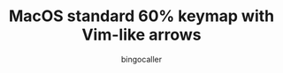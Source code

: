 ---
OS: ['MacOS']
author: bingocaller
firmware: QMK
hasHomeRowMods: False
hasLetterOnThumb: False
keymapImage: https://i.imgur.com/lFP2O41.png
keyCount: 67
keyboard: DZ60
baseLayouts: ["QWERTY"]
languages: ['English']
layerCount: 6
title: "MacOS standard 60% keymap with Vim-like arrows"
isSplit: False
stagger: row
summary: 
keymapUrl: https://github.com/bingocaller/qmk_firmware/tree/master/keyboards/dz60/keymaps/bingocaller
writeup: https://github.com/bingocaller/qmk_firmware/tree/master/keyboards/dz60/keymaps/bingocaller/readme.md
---